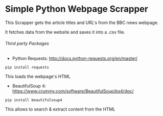 # Simple Python Webpage Scrapper

This Scrapper gets the article titles and URL's from the BBC news webpage.

It fetches data from the website and saves it into a .csv file.


###### Third party Packages
* Python Requests: http://docs.python-requests.org/en/master/
```
pip install requests
```
This loads the webpage's HTML

* BeautifulSoup 4: https://www.crummy.com/software/BeautifulSoup/bs4/doc/
```
pip install beautifulsoup4
```
This allows to search & extract content from the HTML 
